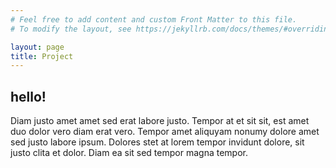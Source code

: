 ```yaml
---
# Feel free to add content and custom Front Matter to this file.
# To modify the layout, see https://jekyllrb.com/docs/themes/#overriding-theme-defaults

layout: page 
title: Project
--- 
```


## hello!  


Diam justo amet amet sed erat labore justo. Tempor at et sit sit, est amet duo dolor vero diam erat vero. Tempor amet aliquyam nonumy dolore amet sed justo labore ipsum. Dolores stet at lorem tempor invidunt dolore, sit justo clita et dolor. Diam ea sit sed tempor magna tempor.
